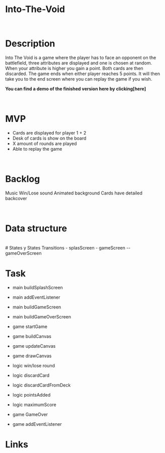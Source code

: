 # Into-The-Void

<br>

# Description
Into The Void is a game where the player has to face an opponent on the battlefield, three attributes are displayed and one is chosen at random. When your attribute is higher you gain a point. Both cards are then discarded. The game ends when either player reaches 5 points. It will then take you to the end screen where you can replay the game if you wish.

**You can find a demo of the finished version here by clicking[here]**

<br>

# MVP
- Cards are displayed for player 1 + 2
- Desk of cards is show on the board 
- X amount of rounds are played 
- Able to replay the game 


<br>

# Backlog
Music 
Win/Lose sound 
Animated background 
Cards have detailed backcover 

<br>

# Data structure 
<br>
# States y States Transitions
- splasScreen 
- gameScreen
-- gameOverScreen

<br>

# Task
- main buildSplashScreen
- main addEventListener
- main buildGameScreen
- main buildGameOverScreen

- game startGame
- game buildCanvas 
- game updateCanvas 
- game drawCanvas 

- logic win/lose round
- logic discardCard
- logic discardCardFromDeck
- logic pointsAdded
- logic maximumScore

- game GameOver
- game addEventListener 

# Links